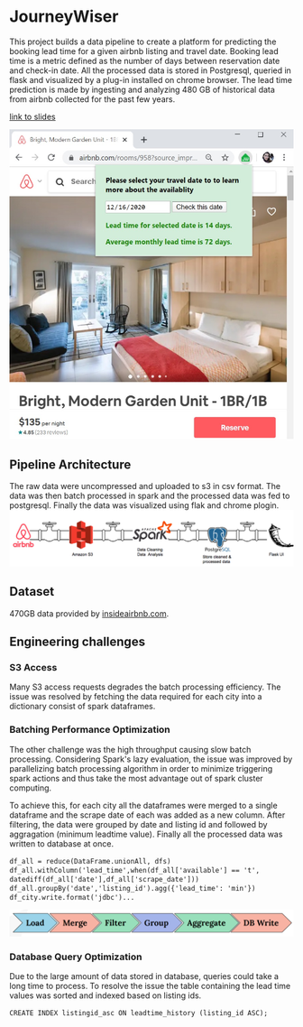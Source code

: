 
# JourneyWiser

This project builds a data pipeline to create a platform for predicting the booking lead time for a given airbnb listing and travel date. Booking lead time is a metric defined as the number of days between reservation date and check-in date. All the processed data is stored in Postgresql, queried in flask and visualized by a plug-in installed on chrome browser.
The lead time prediction is made by ingesting and analyzing 480 GB of historical data from airbnb collected for the past few years.

[link to slides](https://docs.google.com/presentation/d/1vo_jyTEAO1pe561yQhm0KKI3HU9puxuBQUplZ-Yy1w0/edit#slide=id.g6e15d5f2f7_0_126)

![image description](images/plugin.png)

## Pipeline Architecture
The raw data were uncompressed and uploaded to s3 in csv format. The data was then batch processed in spark and the processed data was fed to postgresql. Finally the data was visualized using flak and chrome plogin.
![image description](images/pipeline.png)

## Dataset
470GB data provided by [insideairbnb.com](http://insideairbnb.com/get-the-data.html).

## Engineering challenges
### S3 Access
Many S3 access requests degrades the batch processing efficiency. The issue was resolved by fetching the data required for each city into a dictionary consist of spark dataframes. 

### Batching Performance Optimization
The other challenge was the high throughput causing slow batch processing. Considering Spark's lazy evaluation, the issue was improved by parallelizing batch processing algorithm in order to minimize triggering spark actions and thus take the most advantage out of spark cluster computing.

To achieve this, for each city all the dataframes were merged to a single dataframe and the scrape date of each was added as a new column. After filtering, the data were grouped by date and listing id and followed by aggragation (minimum leadtime value). Finally all the processed data was written to database at once.

```
df_all = reduce(DataFrame.unionAll, dfs)
df_all.withColumn('lead_time',when(df_all['available'] == 't', datediff(df_all['date'],df_all['scrape_date']))
df_all.groupBy('date','listing_id').agg({'lead_time': 'min'})
df_city.write.format('jdbc')...
```
![image description](images/spark_optimization.png)

### Database Query Optimization
Due to the large amount of data stored in database, queries could take a long time to process. To resolve the issue the table containing the lead time values was sorted and indexed based on listing ids.

```
CREATE INDEX listingid_asc ON leadtime_history (listing_id ASC);
```

